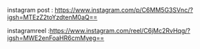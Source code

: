 instagram post : https://www.instagram.com/p/C6MM5G3SVnc/?igsh=MTEzZ2toYzdtenM0aQ==  


instagramreel  :https://www.instagram.com/reel/C6jMc2RvHqg/?igsh=MWE2enFoaHR6cmMyeg==
